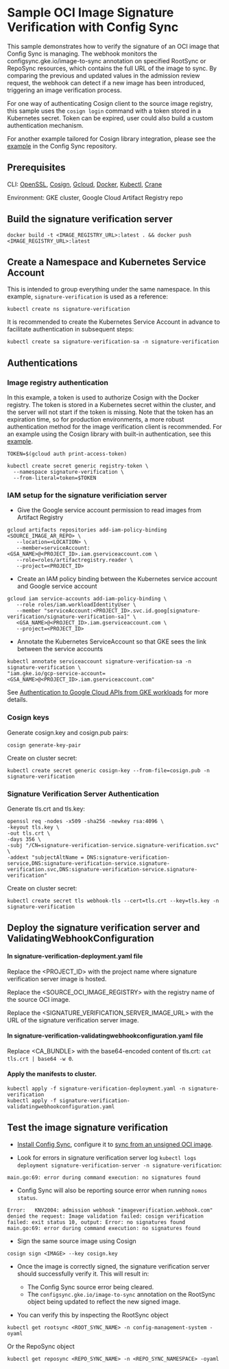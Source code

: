 # Sample OCI Image Signature Verification with Config Sync

This sample demonstrates how to verify the signature of an OCI image that Config
Sync is managing. The webhook monitors the configsync.gke.io/image-to-sync
annotation on specified RootSync or RepoSync resources, which contains the full
URL of the image to sync. By comparing the previous and updated values in the
admission review request, the webhook can detect if a new image has been
introduced, triggering an image verification process.

For one way of authenticating Cosign client to the source image registry, this
sample uses the `cosign login` command with a token stored in a Kubernetes
secret. Token can be expired, user could also build a custom authentication mechanism.

For another example tailored for Cosign library integration, please see the
[example] in the Config Sync repository.

## Prerequisites

CLI: [OpenSSL], [Cosign], [Gcloud], [Docker], [Kubectl], [Crane]

Environment: GKE cluster, Google Cloud Artifact Registry repo

## Build the signature verification server

```shell
docker build -t <IMAGE_REGISTRY_URL>:latest . && docker push <IMAGE_REGISTRY_URL>:latest
```

## Create a Namespace and Kubernetes Service Account

This is intended to group everything under the same namespace. In this example, `signature-verification` is used as a reference:

```shell
kubectl create ns signature-verification
```

It is recommended to create the Kubernetes Service Account in advance to facilitate authentication in subsequent steps:

```shell
kubectl create sa signature-verification-sa -n signature-verification
```

## Authentications

### Image registry authentication

In this example, a token is used to authorize Cosign with the Docker registry.
The token is stored in a Kubernetes secret within the cluster, and the server
will not start if the token is missing. Note that the token has an expiration
time, so for production environments, a more robust authentication method for
the image verification client is recommended. For an example using the Cosign
library with built-in authentication, see this [example].

```shell
TOKEN=$(gcloud auth print-access-token)

kubectl create secret generic registry-token \
  --namespace signature-verification \
  --from-literal=token=$TOKEN
```

### IAM setup for the signature verificiation server

- Give the Google service account permission to read images from Artifact Registry
```shell
gcloud artifacts repositories add-iam-policy-binding <SOURCE_IMAGE_AR_REPO> \
   --location=<LOCATION> \
   --member=serviceAccount:<GSA_NAME>@<PROJECT_ID>.iam.gserviceaccount.com \
   --role=roles/artifactregistry.reader \
   --project=<PROJECT_ID>
```
- Create an IAM policy binding between the Kubernetes service account and Google service account
```shell
gcloud iam service-accounts add-iam-policy-binding \
   --role roles/iam.workloadIdentityUser \
   --member "serviceAccount:<PROJECT_ID>.svc.id.goog[signature-verification/signature-verification-sa]" \
   <GSA_NAME>@<PROJECT_ID>.iam.gserviceaccount.com \
   --project=<PROJECT_ID>
```
- Annotate the Kubernetes ServiceAccount so that GKE sees the link between the service accounts
```shell
kubectl annotate serviceaccount signature-verification-sa -n signature-verification \
"iam.gke.io/gcp-service-account=<GSA_NAME>@<PROJECT_ID>.iam.gserviceaccount.com"
```

See [Authentication to Google Cloud APIs from GKE workloads] for more details.

### Cosign keys

Generate cosign.key and cosign.pub pairs:

```shell
cosign generate-key-pair
```

Create on cluster secret:

```shell
kubectl create secret generic cosign-key --from-file=cosign.pub -n signature-verification
```

### Signature Verification Server Authentication

Generate tls.crt and tls.key:

```shell
openssl req -nodes -x509 -sha256 -newkey rsa:4096 \
-keyout tls.key \
-out tls.crt \
-days 356 \
-subj "/CN=signature-verification-service.signature-verification.svc"  \
-addext "subjectAltName = DNS:signature-verification-service,DNS:signature-verification-service.signature-verification.svc,DNS:signature-verification-service.signature-verification"
```

Create on cluster secret:

```shell
kubectl create secret tls webhook-tls --cert=tls.crt --key=tls.key -n signature-verification
```

## Deploy the signature verification server and ValidatingWebhookConfiguration

#### In signature-verification-deployment.yaml file

Replace the <PROJECT_ID> with the project name where signature verification server image is hosted.

Replace the <SOURCE_OCI_IMAGE_REGISTRY> with the registry name of the source OCI image.

Replace the <SIGNATURE_VERIFICATION_SERVER_IMAGE_URL> with the URL of the signature verification server image.

#### In signature-verification-validatingwebhookconfiguration.yaml file

Replace <CA_BUNDLE> with the base64-encoded content of tls.crt: `cat tls.crt | base64 -w 0`.

#### Apply the manifests to cluster.

```shell
kubectl apply -f signature-verification-deployment.yaml -n signature-verification
kubectl apply -f signature-verification-validatingwebhookconfiguration.yaml
```

## Test the image signature verification

- [Install Config Sync], configure it to [sync from an unsigned OCI image].

- Look for errors in signature verification server log `kubectl logs deployment signature-verification-server -n signature-verification`:

```angular2html
main.go:69: error during command execution: no signatures found
```

- Config Sync will also be reporting source error when running `nomos status`.

```angular2html
Error:   KNV2004: admission webhook "imageverification.webhook.com" denied the request: Image validation failed: cosign verification failed: exit status 10, output: Error: no signatures found
main.go:69: error during command execution: no signatures found
```

- Sign the same source image using Cosign

```shell
cosign sign <IMAGE> --key cosign.key
```

- Once the image is correctly signed, the signature verification server should successfully verify it. This will result in:

  - The Config Sync source error being cleared.
  - The `configsync.gke.io/image-to-sync` annotation on the RootSync object being updated to reflect the new signed image.

- You can verify this by inspecting the RootSync object
```shell
kubectl get rootsync <ROOT_SYNC_NAME> -n config-management-system -oyaml
```
Or the RepoSync object
```shell
kubectl get reposync <REPO_SYNC_NAME> -n <REPO_SYNC_NAMESPACE> -oyaml
```

[example]: https://github.com/GoogleContainerTools/kpt-config-sync/tree/main/test/docker/presync-webhook-server
[OpenSSL]: https://github.com/openssl/openssl
[Cosign]: https://github.com/sigstore/cosign
[Gcloud]: http://cloud/sdk/docs/install
[Docker]: https://docs.docker.com/engine/install/
[Kubectl]: https://kubernetes.io/docs/tasks/tools/
[Crane]: https://github.com/google/go-containerregistry/tree/main/cmd/crane
[Authentication to Google Cloud APIs from GKE workloads]: http://cloud/kubernetes-engine/docs/how-to/workload-identity
[Install Config Sync]: http://cloud/kubernetes-engine/enterprise/config-sync/docs/how-to/installing-config-sync
[sync from an unsigned OCI image]: http://cloud/kubernetes-engine/enterprise/config-sync/docs/how-to/sync-oci-artifacts-from-artifact-registry